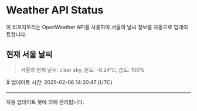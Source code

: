 
# Weather API Status

이 리포지토리는 OpenWeather API를 사용하여 서울의 날씨 정보를 자동으로 업데이트합니다.

## 현재 서울 날씨
> 서울의 현재 날씨: clear sky, 온도: -8.24°C, 습도: 100%

⏳ 업데이트 시간: 2025-02-06 14:20:47 (UTC)

---
자동 업데이트 봇에 의해 관리됩니다.
